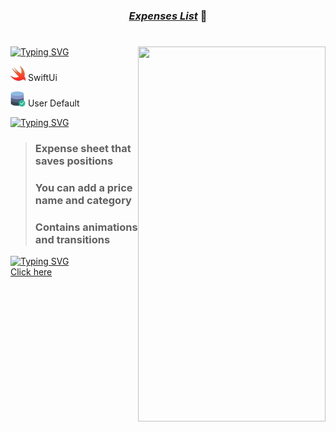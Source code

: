 <!--- LOGO --->
***<h3 align="center"> <a href="https://github.com/karamanets" target="_blank"> Expenses List</a>***  📱
# 
 
<!--- GIF iPhone --->
<p><img align="right" src="https://github.com/karamanets/ExpensesList/blob/main/icons/ExpensesGIF.gif" width="300" height="600" /></p>
 

<!--- Tag header --->
<a href="https://git.io/typing-svg"><img src="https://readme-typing-svg.demolab.com?font=Fira+Code&size=25&pause=1000&color=9356A0&width=435&lines=Frameworks" alt="Typing SVG" /></a>
  
  
<!--- Tag --->
<img src="https://github.com/karamanets/karamanets/blob/main/icon/IconSwiftUi.png" width="24" height="24">      SwiftUi

<img src="https://github.com/karamanets/karamanets/blob/main/icon/IconDatabase.png" width="24" height="24">     User Default
 
  
<!--- about header --->
<a href="https://git.io/typing-svg"><img src="https://readme-typing-svg.demolab.com?font=Fira+Code&size=23&pause=1000&color=9356A0&width=435&lines=About+the+project" alt="Typing SVG" /></a>  
  
<!--- about text --->  
>### Expense sheet that saves positions  
>### You can add a price name and category
>### Contains animations and transitions


 
<!--- Download --->
[![Typing SVG](https://readme-typing-svg.demolab.com?font=Fira+Code&size=15&pause=1000&color=A0140C&width=435&lines=Download+the+repository)](https://git.io/typing-svg)  
[Click here](https://github.com/karamanets/ExpensesList/blob/main/icons/Download.md)
